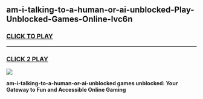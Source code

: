 
## am-i-talking-to-a-human-or-ai-unblocked-Play-Unblocked-Games-Online-lvc6n
<h3>
<a href="https://premium76.site?title=am-i-talking-to-a-human-or-ai-unblocked&ref=25A">CLICK TO PLAY</a></h3>
<hr>

<h3>
<a href="https://premium76.site?title=am-i-talking-to-a-human-or-ai-unblocked&ref=25A">CLICK 2 PLAY</a>
  
</h3>

<a href="https://premium76.site?title=am-i-talking-to-a-human-or-ai-unblocked&ref=25A"><img src="https://clearcache.store/games.png"></a>


**am-i-talking-to-a-human-or-ai-unblocked games unblocked: Your Gateway to Fun and Accessible Online Gaming**
